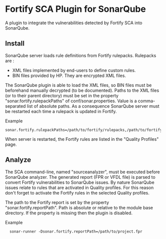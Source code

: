 Fortify SCA Plugin for SonarQube
================================

A plugin to integrate the vulnerabilities detected by Fortify SCA into SonarQube.

## Install

SonarQube server loads rule definitions from Fortify rulepacks. Rulepacks are :

* XML files implemented by end-users to define custom rules.
* BIN files provided by HP. They are encrypted XML files.  

The SonarQube plugin is able to load the XML files, so BIN files must be beforehand manually decrypted (to be documented). Paths to the XML files (or to their parent directory) must be set in the property "sonar.fortify.rulepackPaths" of conf/sonar.properties. Value is a comma-separated list of absolute paths.
As a consequence SonarQube server must be restarted each time a rulepack is updated in Fortify.

Example
```
sonar.fortify.rulepackPaths=/path/to/fortify/rulepacks,/path/to/fortify/custom.xml
```

When server is restarted, the Fortify rules are listed in the "Quality Profiles" page.

## Analyze

The SCA command-line, named "sourceanalyzer", must be executed before SonarQube analyzer. The generated report (FPR or VFDL file) is parsed to convert Fortify vulnerabilities to SonarQube issues. 
By nature SonarQube issues relate to rules that are activated in Quality profiles. For this reason don't forget to activate the Fortify rules in the selected Quality profiles.

The path to the Fortify report is set by the property "sonar.fortify.reportPath". Path is absolute or relative to the module base directory. If the property is missing then the plugin is disabled.

Example
```
  sonar-runner -Dsonar.fortify.reportPath=/path/to/project.fpr
```
